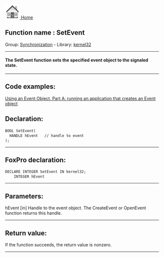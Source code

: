 [<img src="../../images/home.png"> Home ](https://github.com/VFPX/Win32API)  

## Function name : SetEvent
Group: [Synchronization](../../functions_group.md#Synchronization)  -  Library: [kernel32](../../../libraries.md#kernel32)  
***  


#### The SetEvent function sets the specified event object to the signaled state.
***  


## Code examples:
[Using an Event Object. Part A: running an application that creates an Event object](../../samples/sample_148.md)  

## Declaration:
```foxpro  
BOOL SetEvent(
  HANDLE hEvent   // handle to event
);  
```  
***  


## FoxPro declaration:
```foxpro  
DECLARE INTEGER SetEvent IN kernel32;
	INTEGER hEvent  
```  
***  


## Parameters:
hEvent 
[in] Handle to the event object. The CreateEvent or OpenEvent function returns this handle.  
***  


## Return value:
If the function succeeds, the return value is nonzero.  
***  

